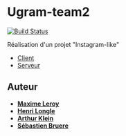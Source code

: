 # Ugram-team2

[![Build Status](https://travis-ci.com/GLO3112-H19/ugram-team-2.svg?token=qkZrcjjGhbW5zaQAueky&branch=master)](https://travis-ci.com/GLO3112-H19/ugram-team-2)

Réalisation d'un projet "Instagram-like"

* [Client](./client/)
* [Serveur](./server/)

## Auteur

* **[Maxime Leroy](https://github.com/maximeleroylaval)**
* **[Henri Longle](https://github.com/longle-h)**
* **[Arthur Klein](https://github.com/klein-h)**
* **[Sébastien Bruere](https://github.com/bruere-s)**
